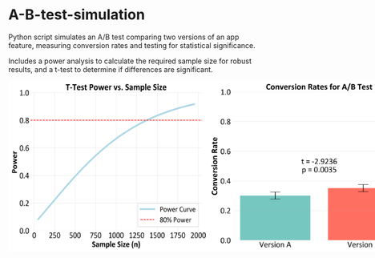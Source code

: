 # A-B-test-simulation

Python script simulates an A/B test comparing two versions of an app feature, measuring conversion rates and testing for statistical significance. 

Includes a power analysis to calculate the required sample size for robust results, and a t-test to determine if differences are significant.

<div style="display: flex; justify-content: space-between;">
  <img src="./power_vs_sample_size.png" alt="power_vs_n" width="400"/>
  <img src="./conversion_rate.png" alt="conversion rate" width="400"/>
</div>
